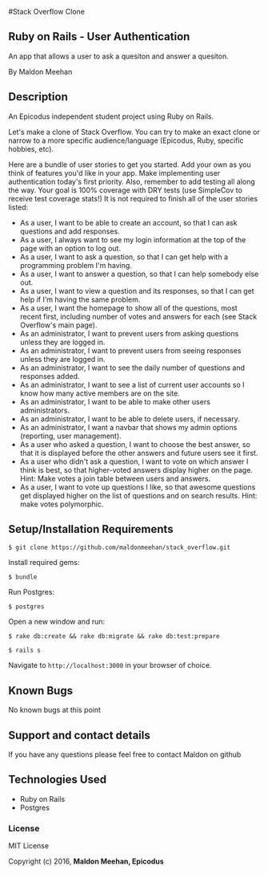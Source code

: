 #Stack Overflow Clone

## Ruby on Rails - User Authentication

An app that allows a user to ask a quesiton and answer a quesiton. 

By Maldon Meehan

## Description

An Epicodus independent student project using Ruby on Rails.

Let's make a clone of Stack Overflow. You can try to make an exact clone or narrow to a more specific audience/language (Epicodus, Ruby, specific hobbies, etc).

Here are a bundle of user stories to get you started. Add your own as you think of features you'd like in your app. Make implementing user authentication today's first priority. Also, remember to add testing all along the way. Your goal is 100% coverage with DRY tests (use SimpleCov to receive test coverage stats!) It is not required to finish all of the user stories listed:

* As a user, I want to be able to create an account, so that I can ask questions and add responses.
* As a user, I always want to see my login information at the top of the page with an option to log out.
* As a user, I want to ask a question, so that I can get help with a programming problem I'm having.
* As a user, I want to answer a question, so that I can help somebody else out.
* As a user, I want to view a question and its responses, so that I can get help if I'm having the same problem.
* As a user, I want the homepage to show all of the questions, most recent first, including number of votes and answers for each (see Stack Overflow's main page).
* As an administrator, I want to prevent users from asking questions unless they are logged in.
* As an administrator, I want to prevent users from seeing responses unless they are logged in.
* As an administrator, I want to see the daily number of questions and responses added.
* As an administrator, I want to see a list of current user accounts so I know how many active members are on the site.
* As an administrator, I want to be able to make other users administrators.
* As an administrator, I want to be able to delete users, if necessary.
* As an administrator, I want a navbar that shows my admin options (reporting, user management).
* As a user who asked a question, I want to choose the best answer, so that it is displayed before the other answers and future users see it first.
* As a user who didn't ask a question, I want to vote on which answer I think is best, so that higher-voted answers display higher on the page. Hint: Make votes a join table between users and answers.
* As a user, I want to vote up questions I like, so that awesome questions get displayed higher on the list of questions and on search results. Hint: make votes polymorphic.

## Setup/Installation Requirements

```
$ git clone https://github.com/maldonmeehan/stack_overflow.git
```

Install required gems:
```
$ bundle
```

Run Postgres:
```
$ postgres
```

Open a new window and run:
```
$ rake db:create && rake db:migrate && rake db:test:prepare
```
```
$ rails s
```

Navigate to `http://localhost:3000` in your browser of choice.

## Known Bugs

No known bugs at this point

## Support and contact details

If you have any questions please feel free to contact Maldon on github

## Technologies Used

* Ruby on Rails
* Postgres

### License

MIT License

Copyright (c) 2016, **Maldon Meehan, Epicodus**
